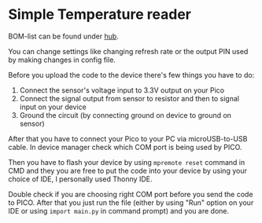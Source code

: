 # Simple Temperature reader        

BOM-list can be found under [hub](https://github.com/AdamPiotrM/Simple-Temperature-reader/blob/main/hub/requirements.txt).

You can change settings like changing refresh rate or the output PIN used by making changes in config file.

Before you upload the code to the device there's few things you have to do:
1. Connect the sensor's voltage input to 3.3V output on your Pico
2. Connect the signal output from sensor to resistor and then to signal input on your device
3. Ground the circuit (by connecting ground on device to ground on sensor)

After that you have to connect your Pico to your PC via microUSB-to-USB cable. In device manager check which COM port is being used by PICO.

Then you have to flash your device by using ```mpremote reset``` command in CMD and they you are free to put the code into your device by using your choice of IDE, I personally used Thonny IDE.

Double check if you are choosing right COM port before you send the code to PICO. After that you just run the file (either by using "Run" option on your IDE or using ```import main.py``` in command prompt) and you are done.
